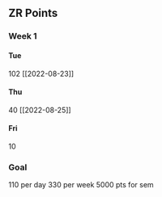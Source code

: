 ## ZR Points
### Week 1
#### Tue 
102
[[2022-08-23]]

#### Thu
40
[[2022-08-25]]
#### Fri
10


### Goal
110 per day
330 per week
5000 pts for sem